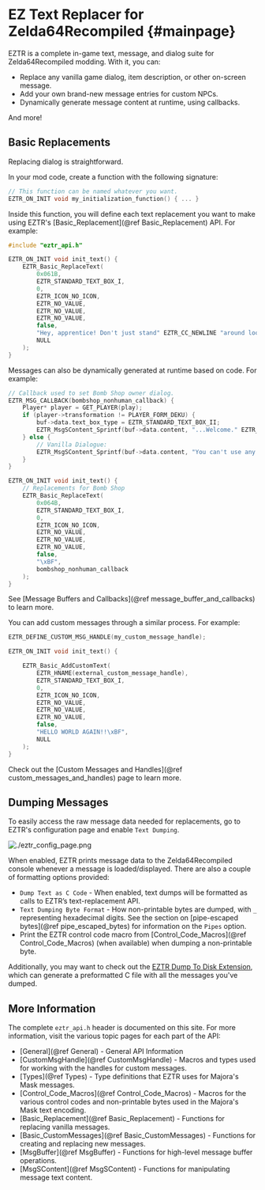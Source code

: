 # EZ Text Replacer for Zelda64Recompiled {#mainpage}

EZTR is a complete in-game text, message, and dialog suite for Zelda64Recompiled modding. With it, you can:

* Replace any vanilla game dialog, item description, or other on-screen message.
* Add your own brand-new message entries for custom NPCs.
* Dynamically generate message content at runtime, using callbacks.

And more!

## Basic Replacements

Replacing dialog is straightforward.

In your mod code, create a function with the following signature:

```C
// This function can be named whatever you want.
EZTR_ON_INIT void my_initialization_function() { ... }
```

Inside this function, you will define each text replacement you want to make using EZTR's [Basic_Replacement](@ref Basic_Replacement) API. For example:

```C
#include "eztr_api.h"

EZTR_ON_INIT void init_text() {
    EZTR_Basic_ReplaceText(
        0x061B,
        EZTR_STANDARD_TEXT_BOX_I,
        0,
        EZTR_ICON_NO_ICON,
        EZTR_NO_VALUE,
        EZTR_NO_VALUE,
        EZTR_NO_VALUE,
        false,
        "Hey, apprentice! Don't just stand" EZTR_CC_NEWLINE "around lookin' at the sky all" EZTR_CC_NEWLINE "day!" EZTR_CC_EVENT2 EZTR_CC_END,
        NULL
    );
}
```

Messages can also be dynamically generated at runtime based on code. For example:

```C
// Callback used to set Bomb Shop owner dialog.
EZTR_MSG_CALLBACK(bombshop_nonhuman_callback) {
    Player* player = GET_PLAYER(play);
    if (player->transformation != PLAYER_FORM_DEKU) {
        buf->data.text_box_type = EZTR_STANDARD_TEXT_BOX_II;
        EZTR_MsgSContent_Sprintf(buf->data.content, "...Welcome." EZTR_CC_EVENT EZTR_CC_END);
    } else {
        // Vanilla Dialogue:
        EZTR_MsgSContent_Sprintf(buf->data.content, "You can't use any of them, but" EZTR_CC_NEWLINE "feel free to look around." EZTR_CC_EVENT EZTR_CC_END);
    }
}

EZTR_ON_INIT void init_text() {
    // Replacements for Bomb Shop
    EZTR_Basic_ReplaceText(
        0x064B,
        EZTR_STANDARD_TEXT_BOX_I,
        0,
        EZTR_ICON_NO_ICON,
        EZTR_NO_VALUE,
        EZTR_NO_VALUE,
        EZTR_NO_VALUE,
        false,
        "\xBF",
        bombshop_nonhuman_callback
    );
}
```

See [Message Buffers and Callbacks](@ref message_buffer_and_callbacks) to learn more.

You can add custom messages through a similar process. For example:

```C
EZTR_DEFINE_CUSTOM_MSG_HANDLE(my_custom_message_handle);

EZTR_ON_INIT void init_text() {

    EZTR_Basic_AddCustomText(
        EZTR_HNAME(external_custom_message_handle),
        EZTR_STANDARD_TEXT_BOX_I, 
        0, 
        EZTR_ICON_NO_ICON, 
        EZTR_NO_VALUE, 
        EZTR_NO_VALUE, 
        EZTR_NO_VALUE, 
        false, 
        "HELLO WORLD AGAIN!!\xBF", 
        NULL
    );
}
```

Check out the [Custom Messages and Handles](@ref custom_messages_and_handles) page to learn more.

## Dumping Messages

To easily access the raw message data needed for replacements, go to EZTR's configuration page and enable `Text Dumping`.

![./eztr_config_page.png](./eztr_config_page.png)

When enabled, EZTR prints message data to the Zelda64Recompiled console whenever a message is loaded/displayed. There are also a couple of formatting options provided:

* `Dump Text as C Code` - When enabled, text dumps will be formatted as calls to EZTR’s text-replacement API.
* `Text Dumping Byte Format` - How non-printable bytes are dumped, with `_` representing hexadecimal digits. See the section on [pipe-escaped bytes](@ref pipe_escaped_bytes) for information on the `Pipes` option.
* Print the EZTR control code macro from [Control_Code_Macros](@ref Control_Code_Macros) (when available) when dumping a non-printable byte.

Additionally, you may want to check out the [EZTR Dump To Disk Extension](https://thunderstore.io/c/zelda-64-recompiled/p/LT_Schmiddy/EZTR_Dump_To_Disk_Extention/), which can generate a preformatted C file with all the messages you've dumped.

## More Information

The complete `eztr_api.h` header is documented on this site. For more information, visit the various topic pages for each part of the API:

* [General](@ref General) - General API Information
* [CustomMsgHandle](@ref CustomMsgHandle) - Macros and types used for working with the handles for custom messages.
* [Types](@ref Types) - Type definitions that EZTR uses for Majora's Mask messages.
* [Control_Code_Macros](@ref Control_Code_Macros) - Macros for the various control codes and non-printable bytes used in the Majora's Mask text encoding.
* [Basic_Replacement](@ref Basic_Replacement) - Functions for replacing vanilla messages.
* [Basic_CustomMessages](@ref Basic_CustomMessages) - Functions for creating and replacing new messages.
* [MsgBuffer](@ref MsgBuffer) - Functions for high-level message buffer operations.
* [MsgSContent](@ref MsgSContent) - Functions for manipulating message text content.

